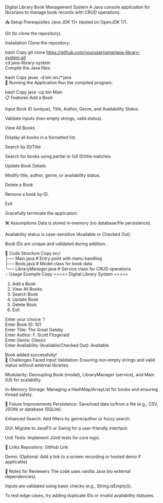 Digital Library Book Management System
A Java console application for librarians to manage book records with CRUD operations.

📥 Setup
Prerequisites
Java JDK 11+ (tested on OpenJDK 17).

Git (to clone the repository).

Installation
Clone the repository:

bash
Copy
git clone https://github.com/yourusername/java-library-system.git  
cd java-library-system  
Compile the Java files:

bash
Copy
javac -d bin src/*.java  
🚀 Running the Application
Run the compiled program:

bash
Copy
java -cp bin Main  
📋 Features
Add a Book

Input Book ID (unique), Title, Author, Genre, and Availability Status.

Validate inputs (non-empty strings, valid status).

View All Books

Display all books in a formatted list.

Search by ID/Title

Search for books using partial or full ID/title matches.

Update Book Details

Modify title, author, genre, or availability status.

Delete a Book

Remove a book by ID.

Exit

Gracefully terminate the application.

🛠️ Assumptions
Data is stored in-memory (no database/file persistence).

Availability status is case-sensitive (Available or Checked Out).

Book IDs are unique and validated during addition.

🧩 Code Structure
Copy
src/  
├── Main.java            # Entry point with menu handling  
├── Book.java            # Model class for book data  
└── LibraryManager.java  # Service class for CRUD operations  
💡 Usage Example
Copy
===== Digital Library System =====  
1. Add a Book  
2. View All Books  
3. Search Book  
4. Update Book  
5. Delete Book  
6. Exit  

Enter your choice: 1  
Enter Book ID: 101  
Enter Title: The Great Gatsby  
Enter Author: F. Scott Fitzgerald  
Enter Genre: Classic  
Enter Availability (Available/Checked Out): Available  

Book added successfully!  
🧠 Challenges Faced
Input Validation: Ensuring non-empty strings and valid status without external libraries.

Modularity: Decoupling Book (model), LibraryManager (service), and Main (UI) for scalability.

In-Memory Storage: Managing a HashMap/ArrayList for books and ensuring thread safety.

🔮 Future Improvements
Persistence: Save/load data to/from a file (e.g., CSV, JSON) or database (SQLite).

Enhanced Search: Add filters by genre/author or fuzzy search.

GUI: Migrate to JavaFX or Swing for a user-friendly interface.

Unit Tests: Implement JUnit tests for core logic.

🔗 Links
Repository: GitHub Link

Demo: (Optional: Add a link to a screen recording or hosted demo if applicable)

📝 Notes for Reviewers
The code uses vanilla Java (no external dependencies).

Inputs are validated using basic checks (e.g., String.isEmpty()).

To test edge cases, try adding duplicate IDs or invalid availability statuses.

